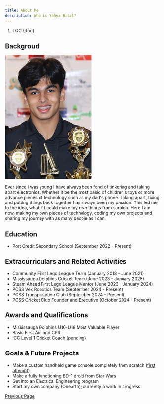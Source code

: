 ```yaml
---
title: About Me
description: Who is Yahya Bilal?
---
```


1. TOC
{:toc}

## Backgroud
<p align="left">
    <img src="./Assets/myPhoto.JPG" width="280" height="400">
</p>

Ever since I was young I have always been fond of tinkering and taking apart electronics. Whether it be the most basic of children's toys or more advance pieces of technology such as my dad's phone. Taking apart, fixing and putting things back together has always been my passion. This led me to the idea, what if I could make my own things from scratch. Here I am now, making my own pieces of technology, coding my own projects and sharing my journey with as many people as I can.

## Education
- Port Credit Secondary School (September 2022 - Present)

## Extracurriculars and Related Activities
- Community First Lego League Team (January 2018 - June 2021)
- Mississauga Dolphins Cricket Team (June 2023 - January 2025)
- Steam Ahead First Lego League Mentor (June 2023 - January 2024)
- PCSS Vex Robotics Team (September 2024 - Present)
- PCSS Transportation Club (September 2024 - Present)
- PCSS Cricket Club Founder and Executive (October 2024 - Present)

## Awards and Qualifications
- Mississauga Dolphins U16-U18 Most Valuable Player
- Basic First Aid and CPR
- ICC Level 1 Cricket Coach (pending)
  
## Goals & Future Projects
- Make a custom handheld game console completely from scratch ([first attempt](./handheld.html))
- Make a fully functioning BD-1 droid from Star Wars
- Get into an Electrical Engineering program
- Start my own company (Onearth); currently a work in progress

[Previous Page](./)
